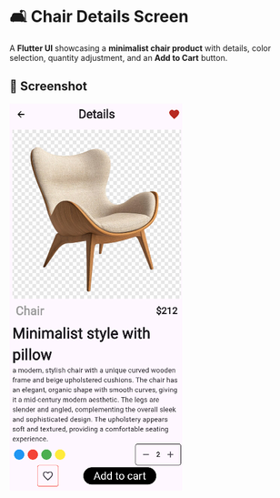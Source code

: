 # 🛋️ Chair Details Screen  

A **Flutter UI** showcasing a **minimalist chair product** with details, color selection, quantity adjustment, and an **Add to Cart** button.

## 📸 Screenshot  
![Chair Details Screen](lib/UI/image.png)
